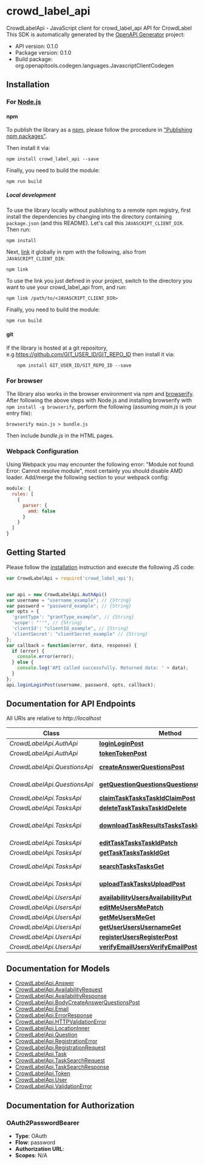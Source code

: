 # crowd_label_api

CrowdLabelApi - JavaScript client for crowd_label_api
API for CrowdLabel
This SDK is automatically generated by the [OpenAPI Generator](https://openapi-generator.tech) project:

- API version: 0.1.0
- Package version: 0.1.0
- Build package: org.openapitools.codegen.languages.JavascriptClientCodegen

## Installation

### For [Node.js](https://nodejs.org/)

#### npm

To publish the library as a [npm](https://www.npmjs.com/), please follow the procedure in ["Publishing npm packages"](https://docs.npmjs.com/getting-started/publishing-npm-packages).

Then install it via:

```shell
npm install crowd_label_api --save
```

Finally, you need to build the module:

```shell
npm run build
```

##### Local development

To use the library locally without publishing to a remote npm registry, first install the dependencies by changing into the directory containing `package.json` (and this README). Let's call this `JAVASCRIPT_CLIENT_DIR`. Then run:

```shell
npm install
```

Next, [link](https://docs.npmjs.com/cli/link) it globally in npm with the following, also from `JAVASCRIPT_CLIENT_DIR`:

```shell
npm link
```

To use the link you just defined in your project, switch to the directory you want to use your crowd_label_api from, and run:

```shell
npm link /path/to/<JAVASCRIPT_CLIENT_DIR>
```

Finally, you need to build the module:

```shell
npm run build
```

#### git

If the library is hosted at a git repository, e.g.https://github.com/GIT_USER_ID/GIT_REPO_ID
then install it via:

```shell
    npm install GIT_USER_ID/GIT_REPO_ID --save
```

### For browser

The library also works in the browser environment via npm and [browserify](http://browserify.org/). After following
the above steps with Node.js and installing browserify with `npm install -g browserify`,
perform the following (assuming *main.js* is your entry file):

```shell
browserify main.js > bundle.js
```

Then include *bundle.js* in the HTML pages.

### Webpack Configuration

Using Webpack you may encounter the following error: "Module not found: Error:
Cannot resolve module", most certainly you should disable AMD loader. Add/merge
the following section to your webpack config:

```javascript
module: {
  rules: [
    {
      parser: {
        amd: false
      }
    }
  ]
}
```

## Getting Started

Please follow the [installation](#installation) instruction and execute the following JS code:

```javascript
var CrowdLabelApi = require('crowd_label_api');


var api = new CrowdLabelApi.AuthApi()
var username = "username_example"; // {String} 
var password = "password_example"; // {String} 
var opts = {
  'grantType': "grantType_example", // {String} 
  'scope': "''", // {String} 
  'clientId': "clientId_example", // {String} 
  'clientSecret': "clientSecret_example" // {String} 
};
var callback = function(error, data, response) {
  if (error) {
    console.error(error);
  } else {
    console.log('API called successfully. Returned data: ' + data);
  }
};
api.loginLoginPost(username, password, opts, callback);

```

## Documentation for API Endpoints

All URIs are relative to *http://localhost*

Class | Method | HTTP request | Description
------------ | ------------- | ------------- | -------------
*CrowdLabelApi.AuthApi* | [**loginLoginPost**](docs/AuthApi.md#loginLoginPost) | **POST** /login | Login
*CrowdLabelApi.AuthApi* | [**tokenTokenPost**](docs/AuthApi.md#tokenTokenPost) | **POST** /token | Token
*CrowdLabelApi.QuestionsApi* | [**createAnswerQuestionsPost**](docs/QuestionsApi.md#createAnswerQuestionsPost) | **POST** /questions | Create Answer
*CrowdLabelApi.QuestionsApi* | [**getQuestionQuestionsQuestionsQuestionIdGet**](docs/QuestionsApi.md#getQuestionQuestionsQuestionsQuestionIdGet) | **GET** /questions/questions/{question_id} | Get Question
*CrowdLabelApi.TasksApi* | [**claimTaskTasksTaskIdClaimPost**](docs/TasksApi.md#claimTaskTasksTaskIdClaimPost) | **POST** /tasks/{task_id}/claim | Claim Task
*CrowdLabelApi.TasksApi* | [**deleteTaskTasksTaskIdDelete**](docs/TasksApi.md#deleteTaskTasksTaskIdDelete) | **DELETE** /tasks/{task_id} | Delete Task
*CrowdLabelApi.TasksApi* | [**downloadTaskResultsTasksTaskIdDownloadGet**](docs/TasksApi.md#downloadTaskResultsTasksTaskIdDownloadGet) | **GET** /tasks/{task_id}/download | Download Task Results
*CrowdLabelApi.TasksApi* | [**editTaskTasksTaskIdPatch**](docs/TasksApi.md#editTaskTasksTaskIdPatch) | **PATCH** /tasks/{task_id} | Edit Task
*CrowdLabelApi.TasksApi* | [**getTaskTasksTaskIdGet**](docs/TasksApi.md#getTaskTasksTaskIdGet) | **GET** /tasks/{task_id} | Get Task
*CrowdLabelApi.TasksApi* | [**searchTasksTasksGet**](docs/TasksApi.md#searchTasksTasksGet) | **GET** /tasks/ | Search Tasks
*CrowdLabelApi.TasksApi* | [**uploadTaskTasksUploadPost**](docs/TasksApi.md#uploadTaskTasksUploadPost) | **POST** /tasks/upload | Upload Task
*CrowdLabelApi.UsersApi* | [**availabilityUsersAvailabilityPut**](docs/UsersApi.md#availabilityUsersAvailabilityPut) | **PUT** /users/availability | Availability
*CrowdLabelApi.UsersApi* | [**editMeUsersMePatch**](docs/UsersApi.md#editMeUsersMePatch) | **PATCH** /users/me | Edit Me
*CrowdLabelApi.UsersApi* | [**getMeUsersMeGet**](docs/UsersApi.md#getMeUsersMeGet) | **GET** /users/me | Get Me
*CrowdLabelApi.UsersApi* | [**getUserUsersUsernameGet**](docs/UsersApi.md#getUserUsersUsernameGet) | **GET** /users/{username} | Get User
*CrowdLabelApi.UsersApi* | [**registerUsersRegisterPost**](docs/UsersApi.md#registerUsersRegisterPost) | **POST** /users/register | Register
*CrowdLabelApi.UsersApi* | [**verifyEmailUsersVerifyEmailPost**](docs/UsersApi.md#verifyEmailUsersVerifyEmailPost) | **POST** /users/verify-email | Verify Email


## Documentation for Models

 - [CrowdLabelApi.Answer](docs/Answer.md)
 - [CrowdLabelApi.AvailabilityRequest](docs/AvailabilityRequest.md)
 - [CrowdLabelApi.AvailabilityResponse](docs/AvailabilityResponse.md)
 - [CrowdLabelApi.BodyCreateAnswerQuestionsPost](docs/BodyCreateAnswerQuestionsPost.md)
 - [CrowdLabelApi.Email](docs/Email.md)
 - [CrowdLabelApi.ErrorResponse](docs/ErrorResponse.md)
 - [CrowdLabelApi.HTTPValidationError](docs/HTTPValidationError.md)
 - [CrowdLabelApi.LocationInner](docs/LocationInner.md)
 - [CrowdLabelApi.Question](docs/Question.md)
 - [CrowdLabelApi.RegistrationError](docs/RegistrationError.md)
 - [CrowdLabelApi.RegistrationRequest](docs/RegistrationRequest.md)
 - [CrowdLabelApi.Task](docs/Task.md)
 - [CrowdLabelApi.TaskSearchRequest](docs/TaskSearchRequest.md)
 - [CrowdLabelApi.TaskSearchResponse](docs/TaskSearchResponse.md)
 - [CrowdLabelApi.Token](docs/Token.md)
 - [CrowdLabelApi.User](docs/User.md)
 - [CrowdLabelApi.ValidationError](docs/ValidationError.md)


## Documentation for Authorization



### OAuth2PasswordBearer


- **Type**: OAuth
- **Flow**: password
- **Authorization URL**: 
- **Scopes**: N/A

